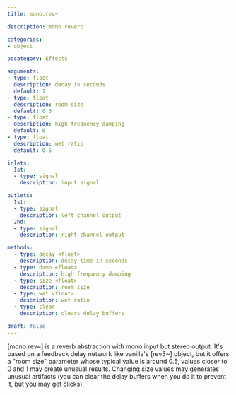 ```yaml
---
title: mono.rev~

description: mono reverb

categories:
- object

pdcategory: Effects

arguments:
- type: float
  description: decay in seconds
  default: 1
- type: float
  description: room size
  default: 0.5
- type: float
  description: high frequency damping
  default: 0
- type: float
  description: wet ratio
  default: 0.5

inlets:
  1st:
  - type: signal
    description: input signal

outlets:
  1st:
  - type: signal
    description: left channel output
  2nd:
  - type: signal
    description: right channel output

methods:
  - type: decay <float>
    description: decay time in seconds
  - type: damp <float>
    description: high frequency damping
  - type: size <float>
    description: room size
  - type: wet <float>
    description: wet ratio
  - type: clear
    description: clears delay buffers

draft: false
---
```


[mono.rev~] is a reverb abstraction with mono input but stereo output. It's based on a feedback delay network like vanilla's [rev3~] object, but it offers a "room size" parameter whose typical value is around 0.5, values closer to 0 and 1 may create unusual results. Changing size values may generates unusual artifacts (you can clear the delay buffers when you do it to prevent it, but you may get clicks).
